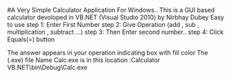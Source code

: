 #A Very Simple Calculator Application For Windows..
This is a GUI based calculator devoloped in VB.NET (Visual Studio 2010) by Nirbhay Dubey
Easy to use 
step 1:
Enter First Number
step 2:
Give Operation (add , sub , multiplication , subtract ...)
step 3:
Then Enter second number..
step 4:
Click Equals(=) button

The answer appears in your operation indicating box with fill color 
The (.exe) file Name Calc.exe is in this location :Calculator VB.NET\bin\Debug\Calc.exe
